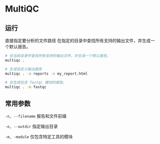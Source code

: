 # MultiQC

## 运行

直接指定要分析的文件路径
在指定的目录中查找所有支持的输出文件，并生成一个默认报告。

```sh
# 在当前目录中查找所有支持的输出文件，并生成一个默认报告。
multiqc .

# 生成自定义输出报告
multiqc . -o reports -n my_report.html
    
# 仅生成包含 fastqc 模块的报告。
multiqc . -m fastqc
```

## 常用参数

`-n, --filename` 报告和文件前缀

`-o, --outdir` 指定输出目录

`-m, -module` 仅包含特定工具的模块